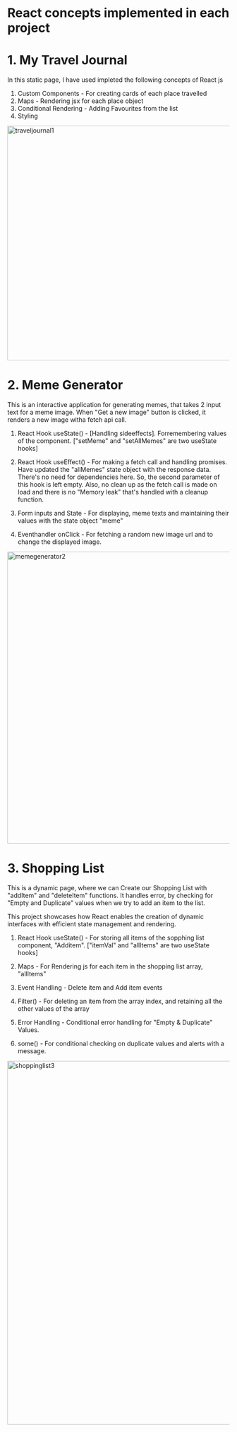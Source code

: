 # React concepts implemented in each project 
# **1. My Travel Journal**

In this static page, I have used impleted the following concepts of React js

1. Custom Components - For creating cards of each place travelled
2. Maps - Rendering jsx for each place object 
3. Conditional Rendering - Adding Favourites from the list
4. Styling

<img width="532" alt="traveljournal1" src="https://github.com/abilt5991/ReactJSCode/assets/125937034/2803719c-3725-4ec3-873a-92f644e4aaf7">



# **2. Meme Generator**

This is an interactive application for generating memes, that takes 2 input text for a meme image. When "Get a new image" button is clicked, it renders a new image witha fetch api call.

1. React Hook useState() - [Handling sideeffects]. Forremembering values of the component. ["setMeme" and "setAllMemes" are two useState hooks]

2. React Hook useEffect() - For making a fetch call and handling promises. Have updated the "allMemes" state object with the response data. There's no need for dependencies here. So, the second parameter of this hook is left empty. Also, no clean up as the fetch call is made on load and there is no "Memory leak" that's handled with a cleanup function.

3. Form inputs and State - For displaying, meme texts and maintaining their values with the state object "meme"

4. Eventhandler onClick - For fetching a random new image url and to change the displayed image.

<img width="662" alt="memegenerator2" src="https://github.com/abilt5991/ReactJSCode/assets/125937034/e5564e2d-cb9b-4579-8e3d-0e6e5d8d3400">


# **3. Shopping List**

This is a dynamic page, where we can Create our Shopping List with "addItem" and "deleteItem" functions. 
It handles error, by checking for "Empty and Duplicate" values when we try to add an item to the list.

This project showcases how React enables the creation of dynamic interfaces with efficient state management and rendering.

1. React Hook useState() - For storing all items of the sopphing list component, "Additem". ["itemVal" and "allItems" are two useState hooks]

2. Maps - For Rendering js for each item in the shopping list array, "allItems"

3. Event Handling - Delete item and Add item events 

4. Filter() - For deleting an item from the array index, and retaining all the other values of the array

5. Error Handling - Conditional error handling for "Empty & Duplicate" Values.

6. some() - For conditional checking on duplicate values and alerts with a message.

<img width="825" alt="shoppinglist3" src="https://github.com/abilt5991/ReactJSCode/assets/125937034/1e034596-69e6-48c7-b844-f567f64ab7cc">


